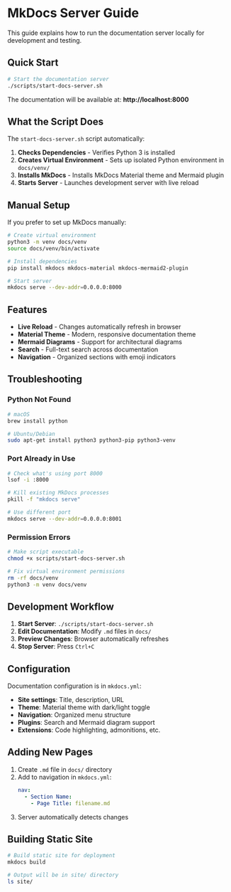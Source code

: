 # MkDocs Server Guide

This guide explains how to run the documentation server locally for development and testing.

## Quick Start

```bash
# Start the documentation server
./scripts/start-docs-server.sh
```

The documentation will be available at: **http://localhost:8000**

## What the Script Does

The `start-docs-server.sh` script automatically:

1. **Checks Dependencies** - Verifies Python 3 is installed
2. **Creates Virtual Environment** - Sets up isolated Python environment in `docs/venv/`
3. **Installs MkDocs** - Installs MkDocs Material theme and Mermaid plugin
4. **Starts Server** - Launches development server with live reload

## Manual Setup

If you prefer to set up MkDocs manually:

```bash
# Create virtual environment
python3 -m venv docs/venv
source docs/venv/bin/activate

# Install dependencies
pip install mkdocs mkdocs-material mkdocs-mermaid2-plugin

# Start server
mkdocs serve --dev-addr=0.0.0.0:8000
```

## Features

- **Live Reload** - Changes automatically refresh in browser
- **Material Theme** - Modern, responsive documentation theme
- **Mermaid Diagrams** - Support for architectural diagrams
- **Search** - Full-text search across documentation
- **Navigation** - Organized sections with emoji indicators

## Troubleshooting

### Python Not Found
```bash
# macOS
brew install python

# Ubuntu/Debian
sudo apt-get install python3 python3-pip python3-venv
```

### Port Already in Use
```bash
# Check what's using port 8000
lsof -i :8000

# Kill existing MkDocs processes
pkill -f "mkdocs serve"

# Use different port
mkdocs serve --dev-addr=0.0.0.0:8001
```

### Permission Errors
```bash
# Make script executable
chmod +x scripts/start-docs-server.sh

# Fix virtual environment permissions
rm -rf docs/venv
python3 -m venv docs/venv
```

## Development Workflow

1. **Start Server**: `./scripts/start-docs-server.sh`
2. **Edit Documentation**: Modify `.md` files in `docs/`
3. **Preview Changes**: Browser automatically refreshes
4. **Stop Server**: Press `Ctrl+C`

## Configuration

Documentation configuration is in `mkdocs.yml`:

- **Site settings**: Title, description, URL
- **Theme**: Material theme with dark/light toggle
- **Navigation**: Organized menu structure
- **Plugins**: Search and Mermaid diagram support
- **Extensions**: Code highlighting, admonitions, etc.

## Adding New Pages

1. Create `.md` file in `docs/` directory
2. Add to navigation in `mkdocs.yml`:
   ```yaml
   nav:
     - Section Name:
       - Page Title: filename.md
   ```
3. Server automatically detects changes

## Building Static Site

```bash
# Build static site for deployment
mkdocs build

# Output will be in site/ directory
ls site/
```
